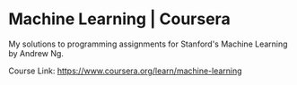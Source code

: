 # Machine Learning | Coursera
My solutions to programming assignments for Stanford's Machine Learning by Andrew Ng.

Course Link: https://www.coursera.org/learn/machine-learning
